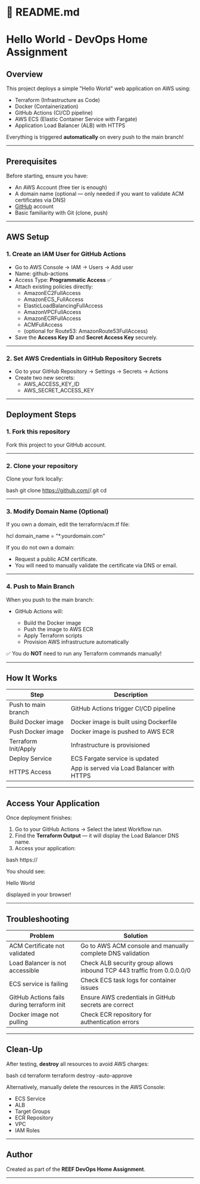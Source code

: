 # 📄 README.md

# Hello World - DevOps Home Assignment

## Overview

This project deploys a simple "Hello World" web application on AWS using:

- Terraform (Infrastructure as Code)
- Docker (Containerization)
- GitHub Actions (CI/CD pipeline)
- AWS ECS (Elastic Container Service with Fargate)
- Application Load Balancer (ALB) with HTTPS

Everything is triggered **automatically** on every push to the main branch!

---

## Prerequisites

Before starting, ensure you have:

- An AWS Account (free tier is enough)
- A domain name (optional — only needed if you want to validate ACM certificates via DNS)
- [GitHub](https://github.com/) account
- Basic familiarity with Git (clone, push)

---

## AWS Setup

### 1. Create an IAM User for GitHub Actions

- Go to AWS Console → IAM → Users → Add user
- Name: github-actions
- Access Type: **Programmatic Access** ✅
- Attach existing policies directly:
  - AmazonEC2FullAccess
  - AmazonECS_FullAccess
  - ElasticLoadBalancingFullAccess
  - AmazonVPCFullAccess
  - AmazonECRFullAccess
  - ACMFullAccess
  - (optional for Route53: AmazonRoute53FullAccess)
- Save the **Access Key ID** and **Secret Access Key** securely.

---

### 2. Set AWS Credentials in GitHub Repository Secrets

- Go to your GitHub Repository → Settings → Secrets → Actions
- Create two new secrets:
  - AWS_ACCESS_KEY_ID
  - AWS_SECRET_ACCESS_KEY

---

## Deployment Steps

### 1. Fork this repository

Fork this project to your GitHub account.

---

### 2. Clone your repository

Clone your fork locally:

bash
git clone https://github.com/<your-username>/<repo-name>.git
cd <repo-name>


---

### 3. Modify Domain Name (Optional)

If you own a domain, edit the terraform/acm.tf file:

hcl
domain_name = "*.yourdomain.com"


If you do not own a domain:

* Request a public ACM certificate.
* You will need to manually validate the certificate via DNS or email.

---

### 4. Push to Main Branch

When you push to the main branch:

* GitHub Actions will:

  * Build the Docker image
  * Push the image to AWS ECR
  * Apply Terraform scripts
  * Provision AWS infrastructure automatically

✅ You do **NOT** need to run any Terraform commands manually!

---

## How It Works

| Step                  | Description                                |
| --------------------- | ------------------------------------------ |
| Push to main branch   | GitHub Actions trigger CI/CD pipeline      |
| Build Docker image    | Docker image is built using Dockerfile     |
| Push Docker image     | Docker image is pushed to AWS ECR          |
| Terraform Init/Apply  | Infrastructure is provisioned              |
| Deploy Service        | ECS Fargate service is updated             |
| HTTPS Access          | App is served via Load Balancer with HTTPS |

---

## Access Your Application

Once deployment finishes:

1. Go to your GitHub Actions → Select the latest Workflow run.
2. Find the **Terraform Output** — it will display the Load Balancer DNS name.
3. Access your application:

bash
https://<your-load-balancer-dns>


You should see:


Hello World


displayed in your browser!

---

## Troubleshooting

| Problem                                    | Solution                                                               |
| ------------------------------------------ | ---------------------------------------------------------------------- |
| ACM Certificate not validated              | Go to AWS ACM console and manually complete DNS validation             |
| Load Balancer is not accessible            | Check ALB security group allows inbound TCP 443 traffic from 0.0.0.0/0 |
| ECS service is failing                     | Check ECS task logs for container issues                               |
| GitHub Actions fails during terraform init | Ensure AWS credentials in GitHub secrets are correct                   |
| Docker image not pulling                   | Check ECR repository for authentication errors                         |

---

## Clean-Up

After testing, **destroy** all resources to avoid AWS charges:

bash
cd terraform
terraform destroy -auto-approve


Alternatively, manually delete the resources in the AWS Console:

* ECS Service
* ALB
* Target Groups
* ECR Repository
* VPC
* IAM Roles

---

## Author

Created as part of the **REEF DevOps Home Assignment**.

---
